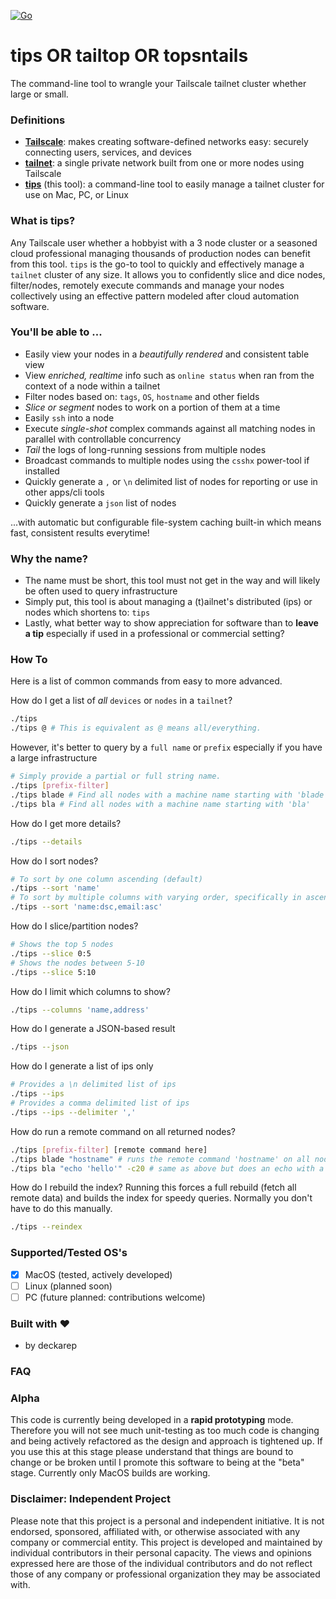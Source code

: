 [![Go](https://github.com/deckarep/tips/actions/workflows/go.yml/badge.svg)](https://github.com/deckarep/tips/actions/workflows/go.yml)

# tips OR tailtop OR topsntails
The command-line tool to wrangle your Tailscale tailnet cluster whether large or small.

### Definitions
* **[Tailscale](https://tailscale.com/)**: makes creating software-defined networks easy: securely connecting users, services, and devices
* **[tailnet](https://tailscale.com/kb/1136/tailnet)**: a single private network built from one or more nodes using Tailscale
* **[tips](https://github.com/deckarep/tips)** (this tool): a command-line tool to easily manage a tailnet cluster for use on Mac, PC, or Linux

### What is tips?
Any Tailscale user whether a hobbyist with a 3 node cluster or a seasoned cloud professional managing thousands of 
production nodes can benefit from this tool. `tips` is the go-to tool to quickly and effectively manage a `tailnet`
cluster of any size. It allows you to confidently slice and dice nodes, filter/nodes, remotely execute 
commands and manage your nodes collectively using an effective pattern modeled after cloud automation software.

### You'll be able to ...
* Easily view your nodes in a *beautifully rendered* and consistent table view
* View *enriched, realtime* info such as `online status` when ran from the context of a node within a tailnet
* Filter nodes based on: `tags`, `OS`, `hostname` and other fields
* *Slice or segment* nodes to work on a portion of them at a time
* Easily `ssh` into a node
* Execute *single-shot* complex commands against all matching nodes in parallel with controllable concurrency
* *Tail* the logs of long-running sessions from multiple nodes
* Broadcast commands to multiple nodes using the `csshx` power-tool if installed
* Quickly generate a `,` or `\n` delimited list of nodes for reporting or use in other apps/cli tools
* Quickly generate a `json` list of nodes

...with automatic but configurable file-system caching built-in which means fast, consistent results everytime!

### Why the name?
* The name must be short, this tool must not get in the way and will likely be often used to query infrastructure
* Simply put, this tool is about managing a (t)ailnet's distributed (ips) or nodes which shortens to: `tips`
* Lastly, what better way to show appreciation for software than to **leave a tip** especially if used in a
professional or commercial setting?

### How To
Here is a list of common commands from easy to more advanced.

How do I get a list of *all* `devices` or `nodes` in a `tailnet`?
```sh
./tips
./tips @ # This is equivalent as @ means all/everything.
```

However, it's better to query by a `full name` or `prefix` especially if you have a large infrastructure
```sh
# Simply provide a partial or full string name.
./tips [prefix-filter]
./tips blade # Find all nodes with a machine name starting with 'blade'
./tips bla # Find all nodes with a machine name starting with 'bla'
```

How do I get more details?
```sh
./tips --details
```

How do I sort nodes?
```sh
# To sort by one column ascending (default)
./tips --sort 'name'
# To sort by multiple columns with varying order, specifically in ascending or descending order
./tips --sort 'name:dsc,email:asc'
```

How do I slice/partition nodes?
```sh
# Shows the top 5 nodes
./tips --slice 0:5
# Shows the nodes between 5-10
./tips --slice 5:10
```

How do I limit which columns to show?
```sh
./tips --columns 'name,address'
```

How do I generate a JSON-based result
```sh
./tips --json
```

How do I generate a list of ips only
```sh
# Provides a \n delimited list of ips
./tips --ips
# Provides a comma delimited list of ips
./tips --ips --delimiter ','
```

How do run a remote command on all returned nodes?
```sh
./tips [prefix-filter] [remote command here]
./tips blade "hostname" # runs the remote command 'hostname' on all nodes that start with prefix:blade
./tips bla "echo 'hello'" -c20 # same as above but does an echo with a concurrency value of 20.
```

How do I rebuild the index? Running this forces a full rebuild (fetch all remote data) and builds the index
for speedy queries. Normally you don't have to do this manually.
```sh
./tips --reindex
```

### Supported/Tested OS's
- [x] MacOS (tested, actively developed)
- [ ] Linux (planned soon)
- [ ] PC (future planned: contributions welcome)

### Built with ❤️
* by deckarep

### FAQ



### Alpha
This code is currently being developed in a **rapid prototyping** mode. Therefore you will not see much unit-testing as
too much code is changing and being actively refactored as the design and approach is tightened up. If you use this at
this stage please understand that things are bound to change or be broken until I promote this software to being at the
"beta" stage. Currently only MacOS builds are working.

### Disclaimer: Independent Project
Please note that this project is a personal and independent initiative. It is not endorsed, sponsored, affiliated with, 
or otherwise associated with any company or commercial entity. This project is developed and maintained by individual 
contributors in their personal capacity. The views and opinions expressed here are those of the individual contributors 
and do not reflect those of any company or professional organization they may be associated with.